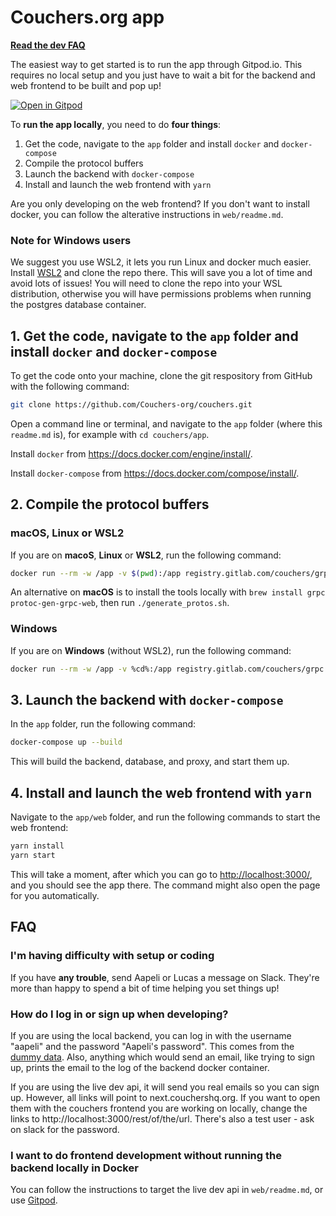 # Couchers.org app

**[Read the dev FAQ](#faq)**

The easiest way to get started is to run the app through Gitpod.io. This requires no local setup and you just have to wait a bit for the backend and web frontend to be built and pop up!

[![Open in Gitpod](https://gitpod.io/button/open-in-gitpod.svg)](https://gitpod.io/#https://github.com/Couchers-org/couchers)

To **run the app locally**, you need to do **four things**:

1. Get the code, navigate to the `app` folder and install `docker` and `docker-compose`
2. Compile the protocol buffers
3. Launch the backend with `docker-compose`
4. Install and launch the web frontend with `yarn`

Are you only developing on the web frontend? If you don't want to install docker, you can follow the alterative instructions in `web/readme.md`.

### Note for Windows users

We suggest you use WSL2, it lets you run Linux and docker much easier. Install [WSL2](https://docs.microsoft.com/en-us/windows/wsl/install-win10) and clone the repo there. This will save you a lot of time and avoid lots of issues! You will need to clone the repo into your WSL distribution, otherwise you will have permissions problems when running the postgres database container.

## 1. Get the code, navigate to the `app` folder and install `docker` and `docker-compose`

To get the code onto your machine, clone the git respository from GitHub with the following command:

```sh
git clone https://github.com/Couchers-org/couchers.git
```

Open a command line or terminal, and navigate to the `app` folder (where this `readme.md` is), for example with `cd couchers/app`.

Install `docker` from <https://docs.docker.com/engine/install/>.

Install `docker-compose` from <https://docs.docker.com/compose/install/>.


## 2. Compile the protocol buffers

### macOS, Linux or WSL2

If you are on **macoS**, **Linux** or **WSL2**, run the following command:

```sh
docker run --rm -w /app -v $(pwd):/app registry.gitlab.com/couchers/grpc ./generate_protos.sh
```

An alternative on **macOS** is to install the tools locally with `brew install grpc protoc-gen-grpc-web`, then run `./generate_protos.sh`.

### Windows

If you are on **Windows** (without WSL2), run the following command:

```sh
docker run --rm -w /app -v %cd%:/app registry.gitlab.com/couchers/grpc sh -c "cat generate_protos.sh | dos2unix | sh"
```

## 3. Launch the backend with `docker-compose`

In the `app` folder, run the following command:

```sh
docker-compose up --build
```

This will build the backend, database, and proxy, and start them up.

<!--
If successful you will see this message being repeated every few seconds which indicates that the backend is working.
```
postgres_1  | 2021-08-11 16:26:49.931 UTC [38] LOG:  statement: SELECT 1
postgres_1  | 2021-08-11 16:26:49.932 UTC [38] LOG:  statement: SET default_transaction_isolation TO DEFAULT
postgres_1  | 2021-08-11 16:26:49.933 UTC [38] LOG:  statement: BEGIN ISOLATION LEVEL REPEATABLE READ
postgres_1  | 2021-08-11 16:26:49.933 UTC [38] LOG:  statement: SELECT background_jobs.id, background_jobs.job_type, background_jobs.state, background_jobs.queued, background_jobs.next_attempt_after, background_jobs.try_count, background_jobs.max_tries, background_jobs.payload, background_jobs.failure_info
postgres_1  |   FROM background_jobs
postgres_1  |   WHERE background_jobs.next_attempt_after <= now() AND background_jobs.try_count < background_jobs.max_tries AND (background_jobs.state = 'pending' OR background_jobs.state = 'error') FOR UPDATE SKIP LOCKED
postgres_1  | 2021-08-11 16:26:49.934 UTC [38] LOG:  statement: COMMIT
```
-->

## 4. Install and launch the web frontend with `yarn`

Navigate to the `app/web` folder, and run the following commands to start the web frontend:

```sh
yarn install
yarn start
```

This will take a moment, after which you can go to <http://localhost:3000/>, and you should see the app there. The command might also open the page for you automatically.

## FAQ

### I'm having difficulty with setup or coding

If you have **any trouble**, send Aapeli or Lucas a message on Slack. They're more than happy to spend a bit of time helping you set things up!

### How do I log in or sign up when developing?

If you are using the local backend, you can log in with the username "aapeli" and the password "Aapeli's password". This comes from the [dummy data](https://github.com/Couchers-org/couchers/blob/develop/app/backend/src/data/dummy_users.json). Also, anything which would send an email, like trying to sign up, prints the email to the log of the backend docker container.

If you are using the live dev api, it will send you real emails so you can sign up. However, all links will point to next.couchershq.org. If you want to open them with the couchers frontend you are working on locally, change the links to http://localhost:3000/rest/of/the/url. There's also a test user - ask on slack for the password.

### I want to do frontend development without running the backend locally in Docker

You can follow the instructions to target the live dev api in `web/readme.md`, or use [Gitpod](https://gitpod.io/#https://github.com/Couchers-org/couchers).
